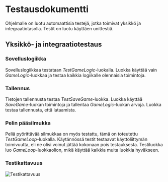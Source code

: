 # Testausdokumentti

Ohjelmalle on luotu automaattisia testejä, jotka toimivat yksikkö ja integraatiotasolla. Testit on luotu käyttäen unittestiä.

## Yksikkö- ja integraatiotestaus

### Sovelluslogiikka
Sovelluslogiikkaa testataan _TestGameLogic_-luokalla. Luokka käyttää vain _GameLogic_-luokkaa ja testaa kaikkia logiikalle olennaisia toimintoja.

### Tallennus
Tietojen tallennusta testaa _TestSaveGame_-luokka. Luokka käyttää _SaveGame_-luokan toimintoja ja tallentaa _GameLogic_-luokan arvoja. Luokka testaa tallennusta, että lataamista.

### Pelin pääsilmukka
Peliä pyörittävää silmukkaa on myös testattu, tämä on toteutettu _TestGameLoop_-luokalla. Käytännössä testit testaavat käyttöliittymän toimivuutta, eli ne olisi voinut jättää kokonaan pois testauksesta. Testiluokka luo _GameLoop_-luokkaolion, mikä käyttää kaikkia muita luokkia hyväkseen.

### Testikattavuus
![Testikattavuus](file:///home/kasperka/Documents/testcoverage.png)
